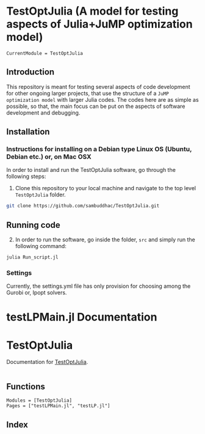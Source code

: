# TestOptJulia (A model for testing aspects of Julia+JuMP optimization model)

```@meta
CurrentModule = TestOptJulia
```

## Introduction

This repository is meant for testing several aspects of code development for other ongoing larger projects, that use the structure of a `JuMP optimization model` with larger Julia codes. The codes here are as simple as possible, so that, the main focus can be put on the aspects of software development and debugging.

## Installation
### Instructions for installing on a Debian type Linux OS (Ubuntu, Debian etc.) or, on Mac OSX
In order to install and run the TestOptJulia software, go through the following steps: 
1. Clone this repository to your local machine and navigate to the top level `TestOptJulia` folder.

```sh
git clone https://github.com/sambuddhac/TestOptJulia.git
```
## Running code
2. In order to run the software, go inside the folder, `src` and simply run the following command:

```sh
julia Run_script.jl
```
### Settings
Currently, the settings.yml file has only provision for choosing among the Gurobi or, Ipopt solvers.

# testLPMain.jl Documentation
# TestOptJulia

Documentation for [TestOptJulia](https://github.com/sambuddhac/TestOptJulia.jl).
```@contents
```
## Functions
```@autodocs
Modules = [TestOptJulia]
Pages = ["testLPMain.jl", "testLP.jl"]
```
## Index

```@index
```